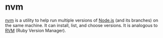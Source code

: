 # nvm

[nvm](https://github.com/creationix/nvm/blob/master/README.markdown) is a utility to help run multiple versions of [Node.js](NODEJS.md) (and its branches) on the same machine. It can install, list, and choose versions. It is analogous to [RVM](https://rvm.io/) (Ruby Version Manager).
